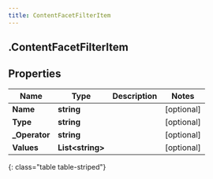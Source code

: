 ```yaml
---
title: ContentFacetFilterItem
---
```

## .ContentFacetFilterItem

## Properties

|Name | Type | Description | Notes|
|------------ | ------------- | ------------- | -------------|
| **Name** | **string** |  | [optional] |
| **Type** | **string** |  | [optional] |
| **_Operator** | **string** |  | [optional] |
| **Values** | **List&lt;string&gt;** |  | [optional] |
{: class="table table-striped"}


